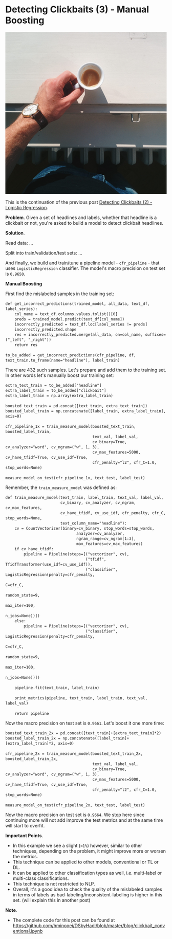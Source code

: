 # Detecting Clickbaits (3) - Manual Boosting


![image info](./images/p3-header.jpeg "by Foodiesfeed")

This is the continuation of the previous post [Detecting Clickbaits (2) - Logistic Regression](https://hminooei.github.io/2020/04/21/clickbaits2.html).

**Problem**.
Given a set of headlines and labels, whether that headline is a clickbait or 
not, you're asked to build a model to detect clickbait headlines.

**Solution**.

Read data: ...

Split into train/validation/test sets: ...

And finally, we build and train/tune a pipeline model - `cfr_pipeline` - 
that uses `LogisticRegression` classifier. The model's macro precision on 
test set is `0.9650`.

**Manual Boosting**

First find the mislabeled samples in the training set:
```
def get_incorrect_predictions(trained_model, all_data, text_df, label_series):
    col_name = text_df.columns.values.tolist()[0]
    preds = trained_model.predict(text_df[col_name])
    incorrectly_predicted = text_df.loc[label_series != preds]
    incorrectly_predicted.shape
    res = incorrectly_predicted.merge(all_data, on=col_name, suffixes=("_left", "_right"))
    return res
    
to_be_added = get_incorrect_predictions(cfr_pipeline, df, text_train.to_frame(name="headline"), label_train)
```
There are 432 such samples. Let's prepare and add them to the training set. In other words
let's manually boost our training set:
```
extra_text_train = to_be_added["headline"]
extra_label_train = to_be_added["clickbait"]
extra_label_train = np.array(extra_label_train)

boosted_text_train = pd.concat([text_train, extra_text_train])
boosted_label_train = np.concatenate([label_train, extra_label_train], axis=0)

cfr_pipeline_1x = train_measure_model(boosted_text_train, boosted_label_train, 
                                      text_val, label_val,
                                      cv_binary=True, cv_analyzer="word", cv_ngram=("w", 1, 3), 
                                      cv_max_features=5000, cv_have_tfidf=True, cv_use_idf=True, 
                                      cfr_penalty="l2", cfr_C=1.0, stop_words=None)

measure_model_on_test(cfr_pipeline_1x, text_test, label_test)
```
Remember, the `train_measure_model` was defined as:
```
def train_measure_model(text_train, label_train, text_val, label_val,
                        cv_binary, cv_analyzer, cv_ngram, cv_max_features,
                        cv_have_tfidf, cv_use_idf, cfr_penalty, cfr_C, stop_words=None, 
                        text_column_name="headline"):
    cv = CountVectorizer(binary=cv_binary, stop_words=stop_words,
                               analyzer=cv_analyzer,
                               ngram_range=cv_ngram[1:3],
                               max_features=cv_max_features)
    if cv_have_tfidf:
        pipeline = Pipeline(steps=[("vectorizer", cv), 
                                   ("tfidf", TfidfTransformer(use_idf=cv_use_idf)),
                                   ("classifier", LogisticRegression(penalty=cfr_penalty,
                                                                     C=cfr_C,
                                                                     random_state=9,
                                                                     max_iter=100,
                                                                     n_jobs=None))])
    else:
        pipeline = Pipeline(steps=[("vectorizer", cv), 
                                   ("classifier", LogisticRegression(penalty=cfr_penalty,
                                                                     C=cfr_C,
                                                                     random_state=9,
                                                                     max_iter=100,
                                                                     n_jobs=None))])

    pipeline.fit(text_train, label_train)
    
    print_metrics(pipeline, text_train, label_train, text_val, label_val)

    return pipeline
```

Now the macro precision on test set is `0.9661`.
Let's boost it one more time:
```
boosted_text_train_2x = pd.concat([text_train]+[extra_text_train]*2)
boosted_label_train_2x = np.concatenate([label_train]+[extra_label_train]*2, axis=0)

cfr_pipeline_2x = train_measure_model(boosted_text_train_2x, boosted_label_train_2x, 
                                      text_val, label_val,
                                      cv_binary=True, cv_analyzer="word", cv_ngram=("w", 1, 3), 
                                      cv_max_features=5000, cv_have_tfidf=True, cv_use_idf=True, 
                                      cfr_penalty="l2", cfr_C=1.0, stop_words=None)

measure_model_on_test(cfr_pipeline_2x, text_test, label_test)
```

Now the macro precision on test set is `0.9664`. We stop here since continuing 
more will not add improve the test metrics and at the same time will 
start to overfit.


**Important Points**.
- In this example we see a slight (`<1%`) however, similar to other techniques, 
depending on the problem, it might improve more or worsen the metrics.
- This technique can be applied to other models, conventional or TL or DL.
- It can be applied to other classification types as well, i.e. multi-label or multi-class 
classifications.
- This technique is not restricted to NLP.
- Overall, it's a good idea to check the quality of the mislabeled samples 
in terms of labels as bad-labeling/inconsistent-labeling is higher in this set. 
(will explain this in another post)


**Note**.
- The complete code for this post can be found at https://github.com/hminooei/DSbyHadi/blob/master/blog/clickbait_conventional.ipynb 